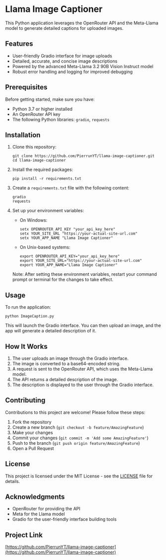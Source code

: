 # Llama Image Captioner

This Python application leverages the OpenRouter API and the Meta-Llama model to generate detailed captions for uploaded images.

## Features

- User-friendly Gradio interface for image uploads
- Detailed, accurate, and concise image descriptions
- Powered by the advanced Meta-Llama 3.2 90B Vision Instruct model
- Robust error handling and logging for improved debugging

## Prerequisites

Before getting started, make sure you have:

- Python 3.7 or higher installed
- An OpenRouter API key
- The following Python libraries: `gradio`, `requests`

## Installation

1. Clone this repository:
   ```
   git clone https://github.com/PierrunYT/llama-image-captioner.git
   cd llama-image-captioner
   ```

2. Install the required packages:
   ```
   pip install -r requirements.txt
   ```

3. Create a `requirements.txt` file with the following content:
   ```
   gradio
   requests
   ```

3. Set up your environment variables:
   - On Windows:
     ```
     setx OPENROUTER_API_KEY "your_api_key_here"
     setx YOUR_SITE_URL "https://your-actual-site-url.com"
     setx YOUR_APP_NAME "Llama Image Captioner"
     ```
   - On Unix-based systems:
     ```
     export OPENROUTER_API_KEY="your_api_key_here"
     export YOUR_SITE_URL="https://your-actual-site-url.com"
     export YOUR_APP_NAME="Llama Image Captioner"
     ```

   Note: After setting these environment variables, restart your command prompt or terminal for the changes to take effect.

## Usage

To run the application:

```
python ImageCaption.py
```

This will launch the Gradio interface. You can then upload an image, and the app will generate a detailed description of it.

## How It Works

1. The user uploads an image through the Gradio interface.
2. The image is converted to a base64-encoded string.
3. A request is sent to the OpenRouter API, which uses the Meta-Llama model.
4. The API returns a detailed description of the image.
5. The description is displayed to the user through the Gradio interface.

## Contributing

Contributions to this project are welcome! Please follow these steps:

1. Fork the repository
2. Create a new branch (`git checkout -b feature/AmazingFeature`)
3. Make your changes
4. Commit your changes (`git commit -m 'Add some AmazingFeature'`)
5. Push to the branch (`git push origin feature/AmazingFeature`)
6. Open a Pull Request

## License

This project is licensed under the MIT License - see the [LICENSE](LICENSE) file for details.

## Acknowledgments

- OpenRouter for providing the API
- Meta for the Llama model
- Gradio for the user-friendly interface building tools

## Project Link

[https://github.com/PierrunYT/llama-image-captioner](https://github.com/PierrunYT/llama-image-captioner)
